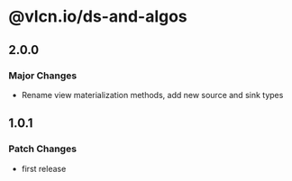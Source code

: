 # @vlcn.io/ds-and-algos

## 2.0.0

### Major Changes

- Rename view materialization methods, add new source and sink types

## 1.0.1

### Patch Changes

- first release
